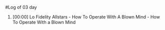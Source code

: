 #Log of 03 day

1. [00:00] Lo Fidelity Allstars - How To Operate With A Blown Mind - How To Operate With a Blown Mind
